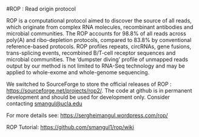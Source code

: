 #ROP : Read origin protocol

ROP is a computational protocol aimed to discover the source of all reads, which originate from complex RNA molecules, recombinant antibodies and microbial communities. The ROP accounts for 98.8% of all reads across poly(A) and ribo-depletion protocols, compared to 83.8% by conventional reference-based protocols. ROP profiles repeats, circRNAs, gene fusions, trans-splicing events, recombined B/T-cell receptor sequences and microbial communities.  The ‘dumpster diving’ profile of unmapped reads output by our method is not limited to RNA-Seq technology and may be applied to whole-exome and whole-genome sequencing.

We switched to SourceForge to store the  official releases of ROP : https://sourceforge.net/projects/rop2/. The code at github is in permanent development and should be used for development only. Consider contacting smangul@ucla.edu

For more details see: https://sergheimangul.wordpress.com/rop/

ROP Tutorial: https://github.com/smangul1/rop/wiki
